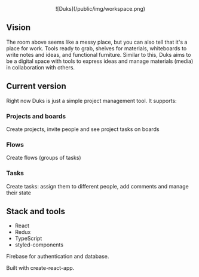 <div align="center">
![Duks](/public/img/workspace.png)
</div>

## Vision

The room above seems like a messy place, but you can also tell that it's a place for work. Tools ready to grab, shelves for materials, whiteboards to write notes and ideas, and functional furniture. Similar to this, Duks aims to be a digital space with tools to express ideas and manage materials (media) in collaboration with others.


## Current version
Right now Duks is just a simple project management tool. It supports:

### Projects and boards

Create projects, invite people and see project tasks on boards

### Flows

Create flows (groups of tasks)

### Tasks

Create tasks: assign them to different people, add comments and manage their state


## Stack and tools

- React
- Redux
- TypeScript
- styled-components

Firebase for authentication and database.

Built with create-react-app.